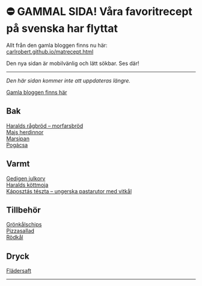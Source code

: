 # ⛔️ GAMMAL SIDA! Våra favoritrecept på svenska har flyttat

Allt från den gamla bloggen finns nu här: [carlrobert.github.io/matrecept.html](https://carlrobert.github.io/matrecept.html)

Den nya sidan är mobilvänlig och lätt sökbar. Ses där!


---

*Den här sidan kommer inte att uppdateras längre.*

[Gamla bloggen finns här](https://storlind.blogspot.com/2009/07/pizzasallad.html)

## Bak
[Haralds rågbröd &ndash; morfarsbröd](recept/Haralds-rågbröd.md)
<br>
[Majs herdinnor](recept/Majs-herdinnor.md)
<br>
[Marsipan](recept/marsipan.md)
<br>
[Pogácsa](recept/pogácsa.md)

## Varmt
[Gedigen julkorv](recept/gedigen-julkorv.md)
<br>
[Haralds köttmoja](recept/Haralds-köttmoja.md)
<br>
[Káposztás tészta &ndash; ungerska pastarutor med vitkål](recept/káposztás-tészta.md)

## Tillbehör
[Grönkålschips](recept/grönkålschips.md)
<br>
[Pizzasallad](recept/pizzasallad.md)
<br>
[Rödkål](recept/rödkål.md)

## Dryck
[Flädersaft](recept/flädersaft.md)

___

